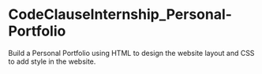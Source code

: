 # CodeClauseInternship_Personal-Portfolio
Build a Personal Portfolio using HTML to design the website layout and CSS to add style in the website. 

